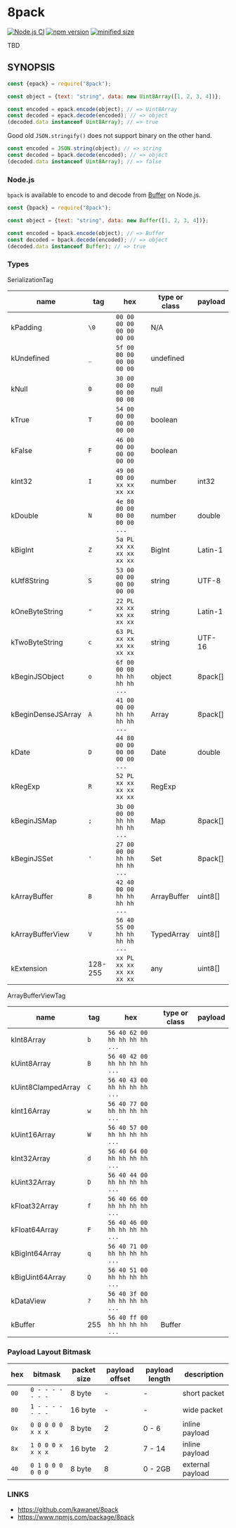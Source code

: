 # 8pack

[![Node.js CI](https://github.com/kawanet/8pack/workflows/Node.js%20CI/badge.svg?branch=main)](https://github.com/kawanet/8pack/actions/)
[![npm version](https://img.shields.io/npm/v/8pack)](https://www.npmjs.com/package/8pack)
[![minified size](https://img.shields.io/bundlephobia/min/8pack)](https://cdn.jsdelivr.net/npm/8pack/dist/8pack.min.js)

TBD

## SYNOPSIS

```js
const {epack} = require("8pack");

const object = {text: "string", data: new Uint8Array([1, 2, 3, 4])};

const encoded = epack.encode(object); // => Uint8Array
const decoded = epack.decode(encoded); // => object
(decoded.data instanceof Uint8Array); // => true
```

Good old `JSON.stringify()` does not support binary on the other hand.

```js
const encoded = JSON.string(object); // => string
const decoded = bpack.decode(encoded); // => object
(decoded.data instanceof Uint8Array); // => false
```

### Node.js

`bpack` is available to encode to and decode from [Buffer](https://nodejs.org/api/buffer.html) on Node.js.

```js
const {bpack} = require("8pack");

const object = {text: "string", data: new Buffer([1, 2, 3, 4])};

const encoded = bpack.encode(object); // => Buffer
const decoded = bpack.decode(encoded); // => object
(decoded.data instanceof Buffer); // => true
```

### Types

SerializationTag

| name | tag | hex | type or class | payload |
|----|----|----|----|----|
| kPadding | `\0` | `00 00 00 00 00 00 00 00` | N/A ||
| kUndefined | `_` | `5f 00 00 00 00 00 00 00` | undefined ||
| kNull | `0` | `30 00 00 00 00 00 00 00` | null ||
| kTrue | `T` | `54 00 00 00 00 00 00 00` | boolean ||
| kFalse | `F` | `46 00 00 00 00 00 00 00` | boolean ||
| kInt32 | `I` | `49 00 00 00 xx xx xx xx` | number | int32 |
| kDouble | `N` | `4e 80 00 00 00 00 00 00` `...` | number | double |
| kBigInt | `Z` | `5a PL xx xx xx xx xx xx` | BigInt | Latin-1 |
| kUtf8String | `S` | `53 00 00 00 00 00 00 00` | string | UTF-8 |
| kOneByteString | `"` | `22 PL xx xx xx xx xx xx` | string | Latin-1 |
| kTwoByteString | `c` | `63 PL xx xx xx xx xx xx` | string | UTF-16 |
| kBeginJSObject | `o` | `6f 00 00 00 hh hh hh hh` `...` | object | 8pack[] |
| kBeginDenseJSArray | `A` | `41 00 00 00 hh hh hh hh` `...` | Array | 8pack[] |
| kDate | `D` | `44 80 00 00 00 00 00 00` `...` | Date | double |
| kRegExp | `R` | `52 PL xx xx xx xx xx xx` | RegExp ||
| kBeginJSMap | `;` | `3b 00 00 00 hh hh hh hh` `...` | Map | 8pack[] |
| kBeginJSSet | `'` | `27 00 00 00 hh hh hh hh` `...` | Set | 8pack[] |
| kArrayBuffer | `B` | `42 40 00 00 hh hh hh hh` `...` | ArrayBuffer | uint8[] |
| kArrayBufferView | `V` | `56 40 SS 00 hh hh hh hh` `...` | TypedArray | uint8[] |
| kExtension | 128-255 | `xx PL xx xx xx xx xx xx` | any | uint8[] |

ArrayBufferViewTag

| name | tag | hex | type or class | payload |
|----|----|----|----|----|
| kInt8Array | `b` | `56 40 62 00 hh hh hh hh` `...` |||
| kUint8Array | `B` | `56 40 42 00 hh hh hh hh` `...` |||
| kUint8ClampedArray | `C` | `56 40 43 00 hh hh hh hh` `...` |||
| kInt16Array | `w` | `56 40 77 00 hh hh hh hh` `...` |||
| kUint16Array | `W` | `56 40 57 00 hh hh hh hh` `...` |||
| kInt32Array | `d` | `56 40 64 00 hh hh hh hh` `...` |||
| kUint32Array | `D` | `56 40 44 00 hh hh hh hh` `...` |||
| kFloat32Array | `f` | `56 40 66 00 hh hh hh hh` `...` |||
| kFloat64Array | `F` | `56 40 46 00 hh hh hh hh` `...` |||
| kBigInt64Array | `q` | `56 40 71 00 hh hh hh hh` `...` |||
| kBigUint64Array | `Q` | `56 40 51 00 hh hh hh hh` `...` |||
| kDataView | `?` | `56 40 3f 00 hh hh hh hh` `...` |||
| kBuffer | 255 | `56 40 ff 00 hh hh hh hh` `...` | Buffer ||

### Payload Layout Bitmask

| hex | bitmask |  packet size | payload offset |payload length | description |
|----|----|----|----|----|----|
| `00` | `0 - - - - - - -` | 8 byte | - | - | short packet |
| `80` | `1 - - - - - - -` | 16 byte | - | - | wide packet |
| `0x` | `0 0 0 0 0 x x x` | 8 byte | 2 | 0 - 6 | inline payload |
| `8x` | `1 0 0 0 x x x x` | 16 byte | 2 | 7 - 14 | inline payload |
| `40` | `0 1 0 0 0 0 0 0` | 8 byte | 8 | 0 - 2GB | external payload |

### LINKS

- https://github.com/kawanet/8pack
- https://www.npmjs.com/package/8pack
